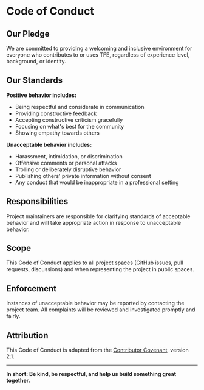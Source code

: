 # Code of Conduct

## Our Pledge

We are committed to providing a welcoming and inclusive environment for everyone who contributes to or uses TFE, regardless of experience level, background, or identity.

## Our Standards

**Positive behavior includes:**
- Being respectful and considerate in communication
- Providing constructive feedback
- Accepting constructive criticism gracefully
- Focusing on what's best for the community
- Showing empathy towards others

**Unacceptable behavior includes:**
- Harassment, intimidation, or discrimination
- Offensive comments or personal attacks
- Trolling or deliberately disruptive behavior
- Publishing others' private information without consent
- Any conduct that would be inappropriate in a professional setting

## Responsibilities

Project maintainers are responsible for clarifying standards of acceptable behavior and will take appropriate action in response to unacceptable behavior.

## Scope

This Code of Conduct applies to all project spaces (GitHub issues, pull requests, discussions) and when representing the project in public spaces.

## Enforcement

Instances of unacceptable behavior may be reported by contacting the project team. All complaints will be reviewed and investigated promptly and fairly.

## Attribution

This Code of Conduct is adapted from the [Contributor Covenant](https://www.contributor-covenant.org/), version 2.1.

---

**In short: Be kind, be respectful, and help us build something great together.**
